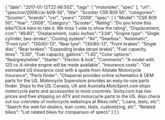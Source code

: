 {
    "date": "2017-01-12T22:46:50Z",
    "tags": [
        "motorbike",
        "spec"
    ],
    "url": "spec\/csr\/2008\/csr-b09-50",
    "title": "Scooter CSR B09 50",
    "categories": "Scooter",
    "brands": "csr",
    "years": "2008",
    "spec": [
        {
            "Model": "CSR B09 50",
            "Year": "2008",
            "Category": "Scooter",
            "Rating": "Do you know this bike?Click here to rate it. We miss 1 vote to show the rating",
            "Displacement, ccm": "49.80",
            "Displacement, cubic inches": "3.04",
            "Engine type": "Single cylinder, two-stroke",
            "Cooling system": "Air",
            "Gearbox": "Automatic",
            "Front tyre": "130\/60-13",
            "Rear tyre": "130\/60-13",
            "Front brakes": "Single disc",
            "Rear brakes": "Expanding brake (drum brake)",
            "Fuel capacity, litres": "5.50",
            "Fuel capacity, gallons": "1.45",
            "Color options": "Red\/grey\/white",
            "Starter": "Electric & kick",
            "Comments": "A model with 125 cc 4-stroke engine will be made available",
            "Insurance costs": "Get estimated US insurance cost with a quote from Allstate Motorcycle Insurance",
            "Parts finder": "Chaparral provides online schematics & OEM parts for the US.   Motorcycle Superstore provides an easy-to-use parts finder. Ships to the US, Canada, UK and Australia.MotoSport.com ships motorcycle parts and accessories to most countries.    Sixity.com has low prices and free shipping on ATV and motorcycle parts to the US. Also check out our overview of motorcycle webshops at Bikez.info",
            "Loans, tests, etc": "Search the web for dealers, loan costs, tests, customizing, etc",
            "Related bikes": "List related bikes for comparison of specs"
        }
    ]
}